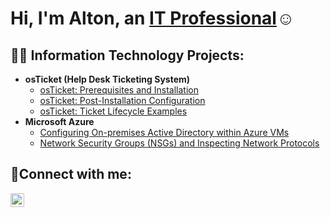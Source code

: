 <h1>Hi, I'm Alton, an <a href="https://linkedin.com/in/alton-williams-8b8138329/">IT Professional</a>☺</h1>

<h2>👨‍💻 Information Technology Projects:</h2>

- <b>osTicket (Help Desk Ticketing System)</b>
  - [osTicket: Prerequisites and Installation](https://github.com/altonwillliams10/osticket-prereqs)
  - [osTicket: Post-Installation Configuration](https://github.com/altonwillliams10/post-install-config)
  - [osTicket: Ticket Lifecycle Examples](https://github.com/altonwillliams10/ticket-lifecycle)
- <b>Microsoft Azure</b>
  - [Configuring On-premises Active Directory within Azure VMs](https://github.com/altonwillliams10/configure-ad)
  - [Network Security Groups (NSGs) and Inspecting Network Protocols](https://github.com/altonwillliams10/azure-network-protocols)

<h2>🤳Connect with me:</h2>


[<img align="left" alt="Josh | LinkedIn" width="22px" src="https://cdn.jsdelivr.net/npm/simple-icons@v3/icons/linkedin.svg" />][linkedin]



[linkedin]: https://linkedin.com/in/alton-williams-8b8138329/
